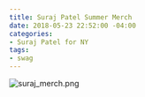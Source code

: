 ```yaml
---
title: Suraj Patel Summer Merch
date: 2018-05-23 22:52:00 -04:00
categories:
- Suraj Patel for NY
tags:
- swag
---
```


![suraj_merch.png](/uploads/suraj_merch.png)